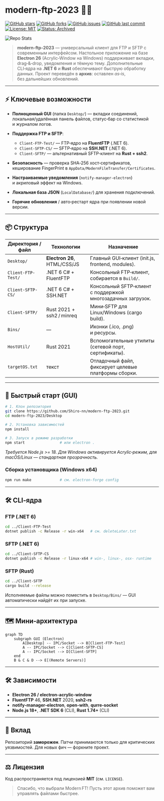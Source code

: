# modern‑ftp‑2023 📂🚀

[![GitHub stars](https://img.shields.io/github/stars/Shiro-nn/modern-ftp-2023?style=social)](https://github.com/Shiro-nn/modern-ftp-2023/stargazers)
[![GitHub forks](https://img.shields.io/github/forks/Shiro-nn/modern-ftp-2023?style=social)](https://github.com/Shiro-nn/modern-ftp-2023/network/members)
[![GitHub issues](https://img.shields.io/github/issues/Shiro-nn/modern-ftp-2023)](https://github.com/Shiro-nn/modern-ftp-2023/issues)
[![GitHub last commit](https://img.shields.io/github/last-commit/Shiro-nn/modern-ftp-2023)](https://github.com/Shiro-nn/modern-ftp-2023/commits)
[![License: MIT](https://img.shields.io/github/license/Shiro-nn/modern-ftp-2023)](LICENSE)
[![Status: Archived](https://img.shields.io/badge/status-archived-lightgrey.svg)](#)

![Repo Stats](https://github-readme-stats.vercel.app/api/pin/?username=Shiro-nn\&repo=modern-ftp-2023)

> **modern‑ftp‑2023** — универсальный клиент для FTP и SFTP c современным интерфейсом. Настольное приложение на базе **Electron 26** (Acrylic‑Window на Windows) поддерживает вкладки, drag‑&‑drop, уведомления и тёмную тему. Дополнительные CLI‑ядра на **.NET 6** и **Rust** обеспечивают быструю обработку данных. Проект переведён в **архив**: оставлен *as‑is*, без дальнейших обновлений.

---

## ⚡ Ключевые возможности

* **Полноценный GUI** (папка `Desktop/`) — вкладки соединений, локальная/удалённая панель файлов, статус‑бар со статистикой и журналом логов.
* **Поддержка FTP и SFTP**:

  * `Client-FTP-Test/` — FTP‑ядро на **FluentFTP** (.NET 6).
  * `Client-SFTP-CS/` — SFTP‑ядро на **SSH.NET** (.NET 6).
  * `Client-SFTP/` — альтернативный SFTP‑клиент на **Rust + ssh2**.
* **Безопасность** — проверка SHA‑256 хост‑сертификатов, кеширование FingerPrint в `AppData/ModernFileTransfer/Certificates`.
* **Настраиваемые уведомления** (`notify-manager-electron`) и акриловый эффект на Windows.
* **Локальная база JSON** (`LocalDatabase/`) для хранения подключений.
* **Горячие обновления** / авто‑рестарт ядра при появлении новой версии.

---

## 📦 Структура

| Директория / файл  | Технологии                   | Назначение                                                  |
| ------------------ | ---------------------------- | ----------------------------------------------------------- |
| `Desktop/`         | **Electron 26**, HTML/CSS/JS | Главный GUI‑клиент (init.js, frontend, modules).            |
| `Client-FTP-Test/` | .NET 6 C# + FluentFTP        | Консольный FTP‑клиент, собирается в `Build/`.               |
| `Client-SFTP-CS/`  | .NET 6 C# + SSH.NET          | Консольный SFTP‑клиент с поддержкой многозадачных загрузок. |
| `Client-SFTP/`     | Rust 2021 + ssh2 / minreq    | Мини‑SFTP для Linux/Windows (cargo build).                  |
| `Bins/`            | —                            | Иконки (.ico, .png) и ресурсы.                              |
| `HostUtil/`        | Rust 2021                    | Вспомогательные утилиты (сетевой порт, сертификаты).        |
| `targetOS.txt`     | текст                        | Отладочный файл, фиксирует целевые платформы сборки.        |

---

## 🚀 Быстрый старт (GUI)

```bash
# 1. Клон репозитория
git clone https://github.com/Shiro-nn/modern-ftp-2023.git
cd modern-ftp-2023/Desktop

# 2. Установка зависимостей
npm install

# 3. Запуск в режиме разработки
npm start                # или electron .
```

*Требуется Node.js >= 18. Для Windows активируется Acrylic‑режим, для macOS/Linux — стандартная прозрачность.*

### Сборка установщика (Windows x64)

```bash
npm run make             # см. electron‑forge config
```

---

## 🛠️ CLI‑ядра

### FTP (.NET 6)

```bash
cd ../Client-FTP-Test
dotnet publish -c Release -r win-x64   # см. deleteLater.txt
```

### SFTP (.NET 6)

```bash
cd ../Client-SFTP-CS
dotnet publish -c Release -r linux-x64 # win‑, linux‑, osx‑ runtime
```

### SFTP (Rust)

```bash
cd ../Client-SFTP
cargo build --release
```

Исполняемые файлы можно поместить в `Desktop/Bins/` — GUI автоматически найдёт их при запуске.

---

## 🗺️ Мини‑архитектура

```mermaid
graph TD
    subgraph GUI (Electron)
        A[Desktop] -- IPC/Socket --> B[Client‑FTP-Test]
        A -- IPC/Socket --> C[Client‑SFTP‑CS]
        A -- IPC/Socket --> D[Client‑SFTP]
    end
    B & C & D --> E[(Remote Servers)]
```

---

## 🛠️ Зависимости

* **Electron 26 / electron-acrylic-window**
* **FluentFTP** 46, **SSH.NET** 2020, **ssh2‑rs**
* **notify‑manager‑electron**, **open‑with**, **qurre‑socket**
* **Node.js 18+**, **.NET SDK 6** (CLI), **Rust 1.74+** (CLI)

---

## 🤝 Вклад

Репозиторий **заморожен**. Патчи принимаются только для критических уязвимостей. Для новых фич — форкните проект.

---

## ⚖️ Лицензия

Код распространяется под лицензией **MIT** (см. `LICENSE`).

> Спасибо, что выбрали Modern FT! Пусть этот архив поможет вам управлять файлами быстрее.
